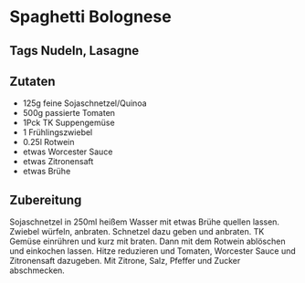 # Spaghetti Bolognese

## Tags Nudeln, Lasagne

## Zutaten

- 125g feine Sojaschnetzel/Quinoa 
- 500g passierte Tomaten
- 1Pck TK Suppengemüse
- 1 Frühlingszwiebel
- 0.25l Rotwein
- etwas Worcester Sauce
- etwas Zitronensaft
- etwas Brühe

## Zubereitung

Sojaschnetzel in 250ml heißem Wasser mit etwas Brühe quellen lassen.
Zwiebel würfeln, anbraten. Schnetzel dazu geben und anbraten.
TK Gemüse einrühren und kurz mit braten.
Dann mit dem Rotwein ablöschen und einkochen lassen.
Hitze reduzieren und Tomaten, Worcester Sauce und Zitronensaft dazugeben.
Mit Zitrone, Salz, Pfeffer und Zucker abschmecken.
